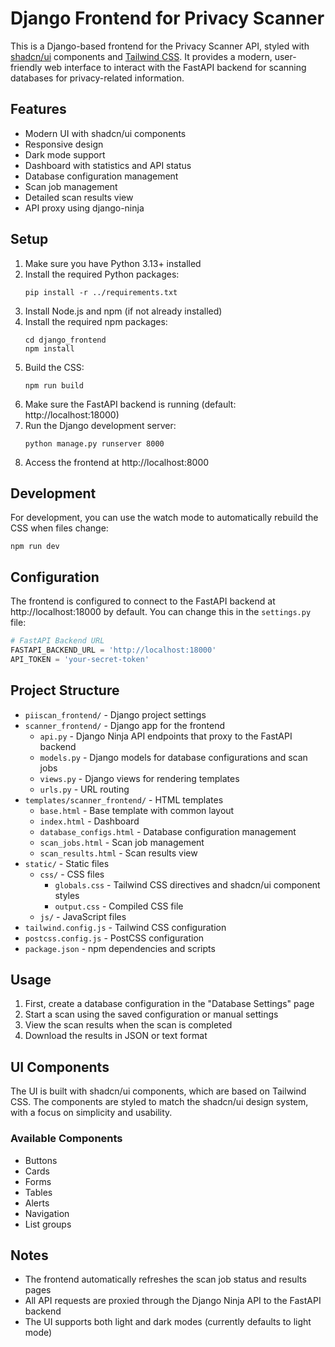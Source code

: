 # Django Frontend for Privacy Scanner

This is a Django-based frontend for the Privacy Scanner API, styled with [shadcn/ui](https://ui.shadcn.com/) components and [Tailwind CSS](https://tailwindcss.com/). It provides a modern, user-friendly web interface to interact with the FastAPI backend for scanning databases for privacy-related information.

## Features

- Modern UI with shadcn/ui components
- Responsive design
- Dark mode support
- Dashboard with statistics and API status
- Database configuration management
- Scan job management
- Detailed scan results view
- API proxy using django-ninja

## Setup

1. Make sure you have Python 3.13+ installed
2. Install the required Python packages:
   ```
   pip install -r ../requirements.txt
   ```
3. Install Node.js and npm (if not already installed)
4. Install the required npm packages:
   ```
   cd django_frontend
   npm install
   ```
5. Build the CSS:
   ```
   npm run build
   ```
6. Make sure the FastAPI backend is running (default: http://localhost:18000)
7. Run the Django development server:
   ```
   python manage.py runserver 8000
   ```
8. Access the frontend at http://localhost:8000

## Development

For development, you can use the watch mode to automatically rebuild the CSS when files change:

```
npm run dev
```

## Configuration

The frontend is configured to connect to the FastAPI backend at http://localhost:18000 by default. You can change this in the `settings.py` file:

```python
# FastAPI Backend URL
FASTAPI_BACKEND_URL = 'http://localhost:18000'
API_TOKEN = 'your-secret-token'
```

## Project Structure

- `piiscan_frontend/` - Django project settings
- `scanner_frontend/` - Django app for the frontend
  - `api.py` - Django Ninja API endpoints that proxy to the FastAPI backend
  - `models.py` - Django models for database configurations and scan jobs
  - `views.py` - Django views for rendering templates
  - `urls.py` - URL routing
- `templates/scanner_frontend/` - HTML templates
  - `base.html` - Base template with common layout
  - `index.html` - Dashboard
  - `database_configs.html` - Database configuration management
  - `scan_jobs.html` - Scan job management
  - `scan_results.html` - Scan results view
- `static/` - Static files
  - `css/` - CSS files
    - `globals.css` - Tailwind CSS directives and shadcn/ui component styles
    - `output.css` - Compiled CSS file
  - `js/` - JavaScript files
- `tailwind.config.js` - Tailwind CSS configuration
- `postcss.config.js` - PostCSS configuration
- `package.json` - npm dependencies and scripts

## Usage

1. First, create a database configuration in the "Database Settings" page
2. Start a scan using the saved configuration or manual settings
3. View the scan results when the scan is completed
4. Download the results in JSON or text format

## UI Components

The UI is built with shadcn/ui components, which are based on Tailwind CSS. The components are styled to match the shadcn/ui design system, with a focus on simplicity and usability.

### Available Components

- Buttons
- Cards
- Forms
- Tables
- Alerts
- Navigation
- List groups

## Notes

- The frontend automatically refreshes the scan job status and results pages
- All API requests are proxied through the Django Ninja API to the FastAPI backend
- The UI supports both light and dark modes (currently defaults to light mode)
